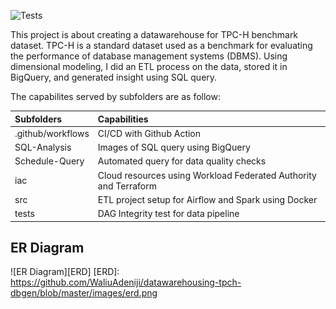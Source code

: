 ![Tests](https://github.com/WaliuAdeniji/datawarehousing-tpch-dbgen/actions/workflows/tests.yaml/badge.svg)

This project is about creating a datawarehouse for TPC-H benchmark dataset. TPC-H is a standard dataset used as a benchmark for evaluating the performance of database management systems (DBMS). Using dimensional modeling, I did an ETL process on the data, stored it in BigQuery, and generated insight using SQL query. 

The capabilites served by subfolders are as follow:

|Subfolders       | Capabilities|
|:----------------|:------------|
|.github/workflows| CI/CD with Github Action|
|SQL-Analysis     | Images of SQL query using BigQuery|
|Schedule-Query   | Automated query for data quality checks|
|iac              | Cloud resources using Workload Federated Authority and Terraform| 
|src              | ETL project setup for Airflow and Spark using Docker|
|tests            | DAG Integrity test for data pipeline|

## ER Diagram
![ER Diagram][ERD]
[ERD]: https://github.com/WaliuAdeniji/datawarehousing-tpch-dbgen/blob/master/images/erd.png
